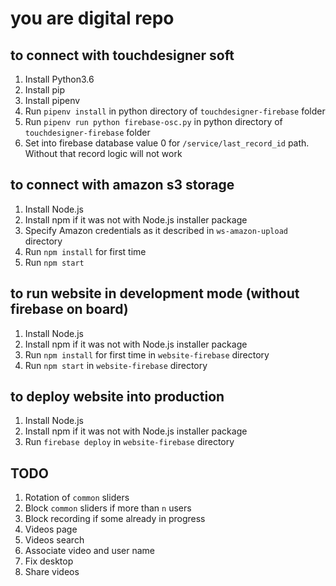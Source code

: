 you are digital repo
====================

to connect with touchdesigner soft
----------------------------------

1. Install Python3.6
2. Install pip
3. Install pipenv
4. Run `pipenv install` in python directory of `touchdesigner-firebase` folder
5. Run `pipenv run python firebase-osc.py` in python directory of `touchdesigner-firebase` folder
6. Set into firebase database value 0 for `/service/last_record_id` path. Without that record logic will not work

to connect with amazon s3 storage
---------------------------------

1. Install Node.js
2. Install npm if it was not with Node.js installer package
3. Specify Amazon credentials as it described in `ws-amazon-upload` directory
4. Run `npm install` for first time
5. Run `npm start`

to run website in development mode (without firebase on board)
--------------------------------------------------------------

1. Install Node.js
2. Install npm if it was not with Node.js installer package
3. Run `npm install` for first time in `website-firebase` directory
4. Run `npm start` in `website-firebase` directory

to deploy website into production
---------------------------------

1. Install Node.js
2. Install npm if it was not with Node.js installer package
3. Run `firebase deploy` in `website-firebase` directory

TODO
----

1. Rotation of `common` sliders
2. Block `common` sliders if more than `n` users
3. Block recording if some already in progress
4. Videos page
5. Videos search
6. Associate video and user name
7. Fix desktop
8. Share videos
